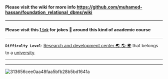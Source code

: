 #### Please visit the wiki for more info https://github.com/muhamed-hassan/foundation_relational_dbms/wiki

***

#### Please visit this [`link`](https://github.com/muhamed-hassan/foundation_relational_dbms/wiki/Jokes-section) for jokes 🤣 around this kind of academic course

***

**`Difficulty Level`**: [Research and development center 🌏 🌎 🌍](https://en.wikipedia.org/wiki/Research_and_development) that belongs to a [university](https://en.wikipedia.org/wiki/University).

***
***

![313656cee0aa48faa5bfb28b5bd1641a](https://github.com/user-attachments/assets/b5306dc3-2f63-4a6d-b3cc-59e58cfd9c16)
